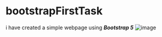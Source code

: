 # bootstrapFirstTask
i have created a simple webpage using ***Bootstrap 5*** 
![image](https://user-images.githubusercontent.com/117181849/223736903-fca244cf-74fc-4a35-8c6b-12c6ed51c493.png)


